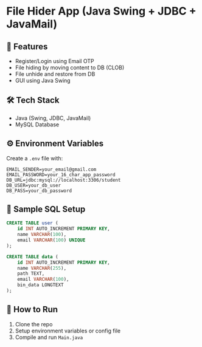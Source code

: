 # File Hider App (Java Swing + JDBC + JavaMail)

## 📌 Features
- Register/Login using Email OTP
- File hiding by moving content to DB (CLOB)
- File unhide and restore from DB
- GUI using Java Swing

## 🛠️ Tech Stack
- Java (Swing, JDBC, JavaMail)
- MySQL Database

## ⚙️ Environment Variables
Create a `.env` file with:
```
EMAIL_SENDER=your_email@gmail.com
EMAIL_PASSWORD=your_16_char_app_password
DB_URL=jdbc:mysql://localhost:3306/student
DB_USER=your_db_user
DB_PASS=your_db_password
```

## 🧪 Sample SQL Setup
```sql
CREATE TABLE user (
    id INT AUTO_INCREMENT PRIMARY KEY,
    name VARCHAR(100),
    email VARCHAR(100) UNIQUE
);

CREATE TABLE data (
    id INT AUTO_INCREMENT PRIMARY KEY,
    name VARCHAR(255),
    path TEXT,
    email VARCHAR(100),
    bin_data LONGTEXT
);
```

## 🚀 How to Run
1. Clone the repo
2. Setup environment variables or config file
3. Compile and run `Main.java`
